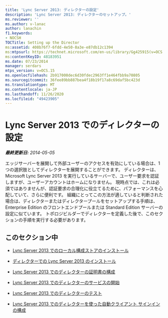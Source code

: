 ```yaml
---
title: 'Lync Server 2013: ディレクターの設定'
description: 'Lync Server 2013: ディレクターのセットアップ。'
ms.reviewer: ''
ms.author: v-lanac
author: lanachin
f1.keywords:
- NOCSH
TOCTitle: Setting up the Director
ms:assetid: 408b76f7-6fdd-4e50-8a3e-e87db12c1394
ms:mtpsurl: https://technet.microsoft.com/en-us/library/Gg425915(v=OCS.15)
ms:contentKeyID: 48183951
ms.date: 07/23/2014
manager: serdars
mtps_version: v=OCS.15
ms.openlocfilehash: 2b917000dec6d30fdec2963ff1e464fbb9a70805
ms.sourcegitcommit: 36fee89bb887bea4f18b19f17a8c69daf5bc423d
ms.translationtype: MT
ms.contentlocale: ja-JP
ms.lasthandoff: 11/26/2020
ms.locfileid: "49423905"
---
```

# <a name="setting-up-the-director-in-lync-server-2013"></a>Lync Server 2013 でのディレクターの設定

<div data-xmlns="http://www.w3.org/1999/xhtml">

<div class="topic" data-xmlns="http://www.w3.org/1999/xhtml" data-msxsl="urn:schemas-microsoft-com:xslt" data-cs="https://msdn.microsoft.com/">

<div data-asp="https://msdn2.microsoft.com/asp">



</div>

<div id="mainSection">

<div id="mainBody">

<span> </span>

_**最終更新日:** 2014-05-05_

エッジサーバーを展開して外部ユーザーのアクセスを有効にしている場合は、1つの選択肢としてディレクターを展開することができます。 ディレクターは、Microsoft Lync Server 2013 を実行しているサーバーで、ユーザー要求を認証しますが、ユーザーアカウントはホームになりません。 現時点では、これは必須ではありませんが、認証要求の合理化に役立てるために、パフォーマンスを心配していて、さらに便利です。 組織にとってこの方法が適していると判断された場合は、ディレクターまたはディレクタープールをセットアップする手順は、Enterprise Edition のフロントエンドプールまたは Standard Edition サーバーの設定に似ています。 トポロジビルダーでディレクターを定義した後で、このセクションの手順を実行する必要があります。

<div>

## <a name="in-this-section"></a>このセクション中

  - [Lync Server 2013 でのローカル構成ストアのインストール](lync-server-2013-install-the-local-configuration-store.md)

  - [ディレクターでの Lync Server 2013 のインストール](lync-server-2013-install-lync-server-on-the-director.md)

  - [Lync Server 2013 でのディレクターの証明書の構成](lync-server-2013-configure-certificates-for-the-director.md)

  - [Lync Server 2013 でのディレクターのサービスの開始](lync-server-2013-start-services-on-the-director.md)

  - [Lync Server 2013 でのディレクターのテスト](lync-server-2013-test-the-director.md)

  - [Lync Server 2013 でのディレクターを使った自動クライアント サインインの構成](lync-server-2013-configure-automatic-client-sign-in-to-use-the-director.md)

</div>

</div>

<span> </span>

</div>

</div>

</div>

